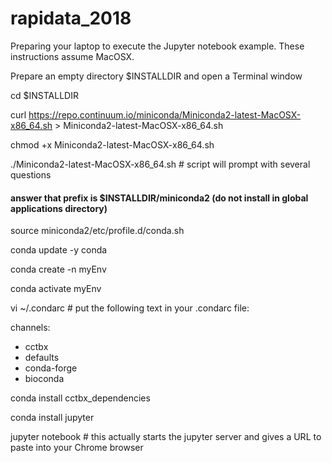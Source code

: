 # rapidata_2018
Preparing your laptop to execute the Jupyter notebook example.  These instructions assume MacOSX.

Prepare an empty directory $INSTALLDIR and open a Terminal window

cd $INSTALLDIR

curl https://repo.continuum.io/miniconda/Miniconda2-latest-MacOSX-x86_64.sh > Miniconda2-latest-MacOSX-x86_64.sh

chmod +x Miniconda2-latest-MacOSX-x86_64.sh

./Miniconda2-latest-MacOSX-x86_64.sh # script will prompt with several questions
#### answer that prefix is $INSTALLDIR/miniconda2 (do not install in global applications directory)

source miniconda2/etc/profile.d/conda.sh

conda update -y conda

conda create -n myEnv

conda activate myEnv

vi ~/.condarc # put the following text in your .condarc file:

channels:
  - cctbx   
  - defaults   
  - conda-forge   
  - bioconda

conda install cctbx_dependencies

conda install jupyter

jupyter notebook # this actually starts the jupyter server and gives a URL to paste into your Chrome browser


